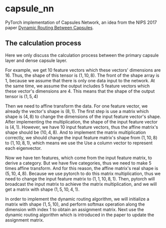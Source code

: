 # capsule_nn

PyTorch implementation of Capsules Network, an idea from  the NIPS 2017 paper [Dynamic Routing Between Capsules](https://arxiv.org/abs/1710.09829).

## The calculation process

Here we only discuss the calculation process between the primary capsule layer and dense capsule layer.

For example, we get $10$ feature vectors which these vectors' dimensions are $16$. Thus, the shape of this tensor is $(1, 10, 8)$. The front of the shape array is $1$, because we assume that there is only one data input to the network. At the same time, we assume the output includes $5$ feature vectors which these vector's dimensions are $4$. This means that the shape of the output tensor is $(1, 5, 4)$

Then we need to affine transform the data. For one feature vector, we already the vector's shape is $(8, 1)$. The first step is use a matrix which shape is $(4, 8)$ to change the dimensions of the input feature vector's shape. After implementing the multiplication, the shape of the input feature vector is $(4, 1)$. However, we have $10$ input feature vectors, thus the affine matrix's shape should be $(10, 4, 8)$. And to implement the matrix multiplication correctly, we should change the input feature matrix's shape from $(1, 10, 8)$ to $(1, 10, 8, 1)$, which means we use the Use a column vector to represent each eigenvector.

Now we have ten features, which come from the input feature matrix, to derive a category. But we have five categories, thus we need to make $5$ times affine transform. And for this reason, the affine matrix's real shape is $(5, 10, 4, 8)$. Because we use pytorch to do this matrix multiplication, thus we need to change the input feature matrix to $(1, 1, 10, 8, 1)$. Then, pytorch will broadcast the input matrix to achieve the matrix multiplication, and we will get a matrix with shape $(1, 5, 10, 4, 1)$.

In order to implement the dynamic routing algorithm, we will initialize a matrix with shape $(1, 5, 10)$, and perform softmax operation along the dimension with index $1$ to obtain an assignment matrix. Next use the dynamic routing algorithm which is introduced in the paper to update the assignment matrix.

